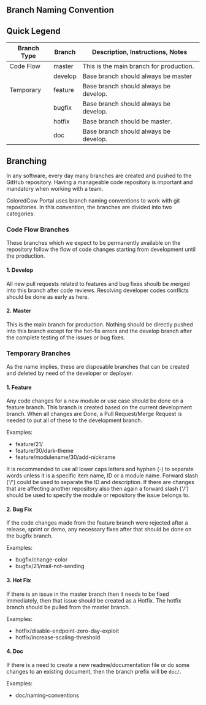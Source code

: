## Branch Naming Convention

## Quick Legend
<table>
  <thead>
    <tr>
      <th>Branch Type</th>
      <th>Branch</th>
      <th>Description, Instructions, Notes</th>
    </tr>
  </thead>
  <tbody>
    <tr>
      <td>Code Flow</td>
      <td>master</td>
      <td>This is the main branch for production.</td>
    </tr>
    <tr>
      <td></td>
      <td>develop</td>
      <td>Base branch should always be master </td>
    </tr>
    <tr>
      <td>Temporary</td>
      <td>feature</td>
      <td>Base branch should always be develop.</td>
    </tr>
    <tr>
      <td></td>
      <td>bugfix</td>
      <td>Base branch should always be develop.</td>
    </tr>
    <tr>
      <td></td>
      <td>hotfix</td>
      <td>Base branch should be master.</td>
    </tr>
    <tr>
      <td></td>
      <td>doc</td>
      <td>Base branch should always be develop.</td>
    </tr>
  </tbody>
</table>

## Branching

In any software, every day many branches are created and pushed to the GitHub repository. Having a manageable code repository is important and mandatory when working with a team.

ColoredCow Portal uses branch naming conventions to work with git repositories.
In this convention, the branches are divided into two categories:

### Code Flow Branches
These branches which we expect to be permanently available on the repository follow the flow of code changes starting from development until the production.

#### 1. Develop
All new pull requests related to features and bug fixes shoulb be merged into this branch after code reviews. Resolving developer codes conflicts should be done as early as here.

#### 2. Master
This is the main branch for production. Nothing should be directly pushed into this branch except for the hot-fix errors and the develop branch after the complete testing of the issues or bug fixes.

### Temporary Branches
As the name implies, these are disposable branches that can be created and deleted by need of the developer or deployer.
#### 1. Feature
Any code changes for a new module or use case should be done on a feature branch. This branch is created based on the current development branch. When all changes are Done, a Pull Request/Merge Request is needed to put all of these to the development branch.

Examples:
- feature/21/
- feature/30/dark-theme
- feature/modulename/30/add-nickname


It is recommended to use all lower caps letters and hyphen (-) to separate words unless it is a specific item name, ID or a module name. Forward slash ('/') could be used to separate the ID and description.
If there are changes that are affecting another repository also then again a forward slash ('/') should be used to specify the module or repository the issue belongs to.


#### 2. Bug Fix
If the code changes made from the feature branch were rejected after a release, sprint or demo, any necessary fixes after that should be done on the bugfix branch.

Examples:
- bugfix/change-color
- bugfix/21/mail-not-sending

#### 3. Hot Fix
If there is an issue in the master branch then it needs to be  fixed immediately, then that issue should be created as a Hotfix. The hotfix branch should be pulled from the master branch.

Examples:
- hotfix/disable-endpoint-zero-day-exploit
- hotfix/increase-scaling-threshold

#### 4. Doc
If there is a need to create a new readme/documentation file or do some changes to an existing document, then the branch prefix will be `doc/`.

Examples:
- doc/naming-conventions
